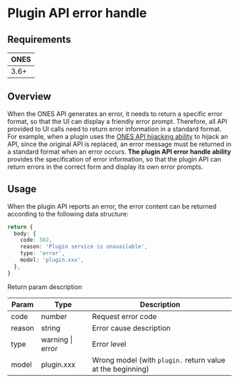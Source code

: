 # Plugin API error handle

## Requirements

| **ONES** |
| -------- |
| 3.6+     |

## Overview

When the ONES API generates an error, it needs to return a specific error format, so that the UI can display a friendly error prompt. Therefore, all API provided to UI calls need to return error information in a standard format. For example, when a plugin uses the [ONES API hijacking ability](../interface/ONES-API-hijacking) to hijack an API, since the original API is replaced, an error message must be returned in a standard format when an error occurs. **The plugin API error handle ability** provides the specification of error information, so that the plugin API can return errors in the correct form and display its own error prompts.

## Usage

When the plugin API reports an error, the error content can be returned according to the following data structure:

```typescript
return {
  body: {
    code: 502,
    reason: 'Plugin service is unavailable',
    type: 'error',
    model: 'plugin.xxx',
  },
}
```

Return param description

| Param  | Type             | Description                                                |
| ------ | ---------------- | ---------------------------------------------------------- |
| code   | number           | Request error code                                         |
| reason | string           | Error cause description                                    |
| type   | warning \| error | Error level                                                |
| model  | plugin.xxx       | Wrong model (with `plugin.` return value at the beginning) |
